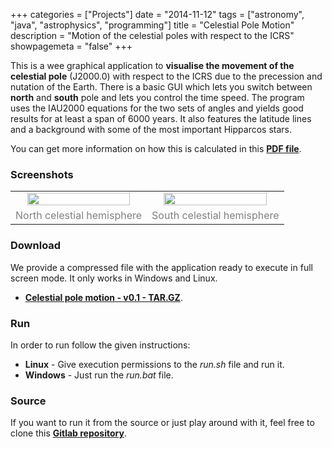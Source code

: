 +++
categories = ["Projects"]
date = "2014-11-12"
tags = ["astronomy", "java", "astrophysics", "programming"]
title = "Celestial Pole Motion"
description = "Motion of the celestial poles with respect to the ICRS"
showpagemeta = "false"
+++


<p>
This is a wee graphical application to <strong>visualise the movement of the celestial pole</strong> (J2000.0) with respect to the ICRS due to the precession and nutation of the Earth. There is a basic GUI which lets you switch between <strong>north</strong> and <strong>south</strong> pole and lets you control the time speed. The program uses the IAU2000 equations for the two sets of angles and yields good results for at least a span of 6000 years. It also features the latitude lines and a background with some of the most important Hipparcos stars.
</p>
<p>
You can get more information on how this is calculated in this <strong><a href="/pdf/ICRS.pdf">PDF file</a></strong>.
</p>

<h3>Screenshots</h3>
<table style="border-width:0px">
<tr>
  <td align="center"><a href="/img/2014/11/ICRS-North.png"><img src="/img/2014/11/ICRS-North.png" style="width:90%"/></a></td>
  <td align="center"><a href="/img/2014/11/ICRS-South.png"><img src="/img/2014/11/ICRS-South.png" style="width:90%"/></a></td>
</tr>
<tr>
  <td align="center"><span style="color:gray">North celestial hemisphere</span></td>
  <td align="center"><span style="color:gray">South celestial hemisphere</span></td>
</tr>
</table>
<h3>Download</h3>
<p>We provide a compressed file with the application ready to execute in full screen mode. It only works in Windows and Linux.</p>
<ul><li><strong><a href="/pkg/ICRS.tar.gz">Celestial pole motion - v0.1 - TAR.GZ</a></strong>.</li></ul>
<h3>Run</h3>
<p>In order to run follow the given instructions:</p>
<ul><li><strong>Linux</strong> - Give execution permissions to the <em>run.sh</em> file and run it.</li>
<li><strong>Windows</strong> - Just run the <em>run.bat</em> file.</li></ul>
<h3>Source</h3>
<p>If you want to run it from the source or just play around with it, feel free to clone this <strong><a href="https://gitlab.com/langurmonkey/celestial-pole-motion" target="_blank">Gitlab repository</a></strong>.</p>
